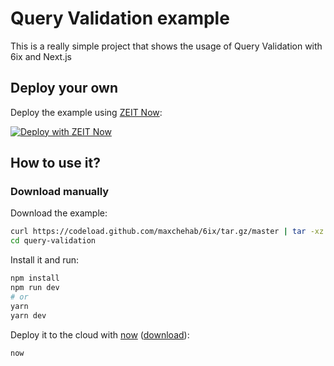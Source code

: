 # Query Validation example

This is a really simple project that shows the usage of Query Validation with 6ix and Next.js

## Deploy your own

Deploy the example using [ZEIT Now](https://zeit.co/now):

[![Deploy with ZEIT Now](https://zeit.co/button)](https://zeit.co/new/project?template=https://github.com/maxchehab/6ix/tree/master/examples/query-validation)

## How to use it?

### Download manually

Download the example:

```bash
curl https://codeload.github.com/maxchehab/6ix/tar.gz/master | tar -xz --strip=2 6ix-master/examples/query-validation
cd query-validation
```

Install it and run:

```bash
npm install
npm run dev
# or
yarn
yarn dev
```

Deploy it to the cloud with [now](https://zeit.co/now) ([download](https://zeit.co/download)):

```bash
now
```
